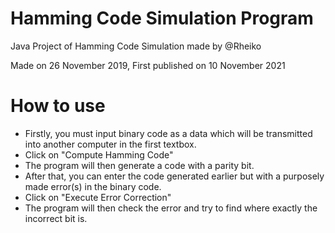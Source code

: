 # Hamming Code Simulation Program
Java Project of Hamming Code Simulation made by @Rheiko

Made on 26 November 2019, First published on 10 November 2021

# How to use
- Firstly, you must input binary code as a data which will be transmitted into another computer in the first textbox.
- Click on "Compute Hamming Code"
- The program will then generate a code with a parity bit.
- After that, you can enter the code generated earlier but with a purposely made error(s) in the binary code.
- Click on "Execute Error Correction"
- The program will then check the error and try to find where exactly the incorrect bit is.
